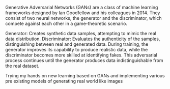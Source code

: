 Generative Adversarial Networks (GANs) are a class of machine learning frameworks designed by Ian Goodfellow and his colleagues in 2014. They consist of two neural networks, the generator and the discriminator, which compete against each other in a game-theoretic scenario.

Generator: Creates synthetic data samples, attempting to mimic the real data distribution.
Discriminator: Evaluates the authenticity of the samples, distinguishing between real and generated data.
During training, the generator improves its capability to produce realistic data, while the discriminator becomes more skilled at identifying fakes. This adversarial process continues until the generator produces data indistinguishable from the real dataset.

Trying my hands on new learning based on GANs and implementing various pre existing models of generating real world like images

